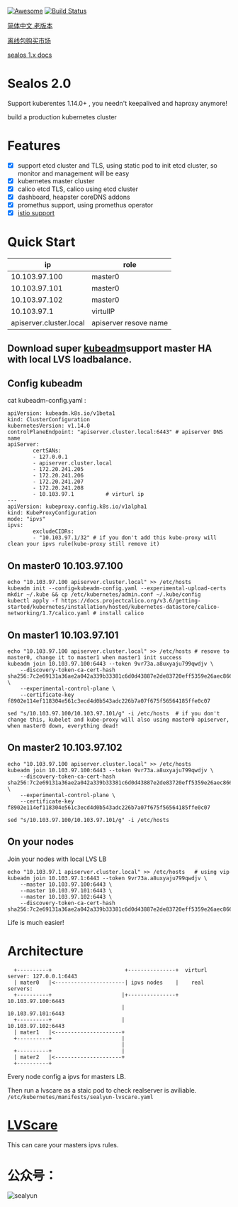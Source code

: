 [![Awesome](https://cdn.rawgit.com/sindresorhus/awesome/d7305f38d29fed78fa85652e3a63e154dd8e8829/media/badge.svg)](https://github.com/fanux/sealos)
[![Build Status](https://cloud.drone.io/api/badges/fanux/sealos/status.svg)](https://cloud.drone.io/fanux/sealos)

[简体中文,老版本](https://sealyun.com/post/sealos/)

[离线包购买市场](http://store.lameleg.com/)

[sealos 1.x docs](https://github.com/fanux/sealos/tree/v1.14.0)

# Sealos 2.0
Support kuberentes 1.14.0+ , you needn't keepalived and haproxy anymore!

build a production kubernetes cluster

# Features
- [x] support etcd cluster and TLS, using static pod to init etcd cluster, so monitor and management will be easy
- [x] kubernetes master cluster
- [x] calico etcd TLS, calico using etcd cluster
- [x] dashboard, heapster coreDNS addons
- [x] promethus support, using promethus operator
- [x] [istio support](https://sealyun.com/pro/istio/)

# Quick Start
|ip | role|
| --- | --- |
| 10.103.97.100 | master0|
| 10.103.97.101 | master0|
| 10.103.97.102 | master0|
| 10.103.97.1 | virtulIP|
| apiserver.cluster.local | apiserver resove name|


## Download super [kubeadm](https://github.com/fanux/kube/releases/tag/v0.0.30-kubeadm-lvscare)support master HA with local LVS loadbalance.

## Config kubeadm
cat kubeadm-config.yaml :
```
apiVersion: kubeadm.k8s.io/v1beta1
kind: ClusterConfiguration
kubernetesVersion: v1.14.0
controlPlaneEndpoint: "apiserver.cluster.local:6443" # apiserver DNS name
apiServer:
        certSANs:
        - 127.0.0.1
        - apiserver.cluster.local
        - 172.20.241.205
        - 172.20.241.206
        - 172.20.241.207
        - 172.20.241.208
        - 10.103.97.1          # virturl ip
---
apiVersion: kubeproxy.config.k8s.io/v1alpha1
kind: KubeProxyConfiguration
mode: "ipvs"
ipvs:
        excludeCIDRs: 
        - "10.103.97.1/32" # if you don't add this kube-proxy will clean your ipvs rule(kube-proxy still remove it)
```
## On master0 10.103.97.100
```
echo "10.103.97.100 apiserver.cluster.local" >> /etc/hosts
kubeadm init --config=kubeadm-config.yaml --experimental-upload-certs  
mkdir ~/.kube && cp /etc/kubernetes/admin.conf ~/.kube/config
kubectl apply -f https://docs.projectcalico.org/v3.6/getting-started/kubernetes/installation/hosted/kubernetes-datastore/calico-networking/1.7/calico.yaml # install calico
```

## On master1 10.103.97.101
```
echo "10.103.97.100 apiserver.cluster.local" >> /etc/hosts # resove to master0, change it to master1 when master1 init success
kubeadm join 10.103.97.100:6443 --token 9vr73a.a8uxyaju799qwdjv \
    --discovery-token-ca-cert-hash sha256:7c2e69131a36ae2a042a339b33381c6d0d43887e2de83720eff5359e26aec866 \
    --experimental-control-plane \
    --certificate-key f8902e114ef118304e561c3ecd4d0b543adc226b7a07f675f56564185ffe0c07 

sed "s/10.103.97.100/10.103.97.101/g" -i /etc/hosts  # if you don't change this, kubelet and kube-proxy will also using master0 apiserver, when master0 down, everything dead!
```

## On master2 10.103.97.102
```
echo "10.103.97.100 apiserver.cluster.local" >> /etc/hosts
kubeadm join 10.103.97.100:6443 --token 9vr73a.a8uxyaju799qwdjv \
    --discovery-token-ca-cert-hash sha256:7c2e69131a36ae2a042a339b33381c6d0d43887e2de83720eff5359e26aec866 \
    --experimental-control-plane \
    --certificate-key f8902e114ef118304e561c3ecd4d0b543adc226b7a07f675f56564185ffe0c07  

sed "s/10.103.97.100/10.103.97.101/g" -i /etc/hosts
```

## On your nodes
Join your nodes with local LVS LB 
```
echo "10.103.97.1 apiserver.cluster.local" >> /etc/hosts   # using vip
kubeadm join 10.103.97.1:6443 --token 9vr73a.a8uxyaju799qwdjv \
    --master 10.103.97.100:6443 \
    --master 10.103.97.101:6443 \
    --master 10.103.97.102:6443 \
    --discovery-token-ca-cert-hash sha256:7c2e69131a36ae2a042a339b33381c6d0d43887e2de83720eff5359e26aec866
```
Life is much easier!   

# Architecture
```
  +----------+                       +---------------+  virturl server: 127.0.0.1:6443
  | mater0   |<----------------------| ipvs nodes    |    real servers:
  +----------+                      |+---------------+            10.103.97.100:6443
                                    |                             10.103.97.101:6443
  +----------+                      |                             10.103.97.102:6443
  | mater1   |<---------------------+
  +----------+                      |
                                    |
  +----------+                      |
  | mater2   |<---------------------+
  +----------+
```

Every node config a ipvs for masters LB.

Then run a lvscare as a staic pod to check realserver is aviliable. `/etc/kubernetes/manifests/sealyun-lvscare.yaml`

# [LVScare](https://github.com/fanux/LVScare)
This can care your masters ipvs rules.

# 公众号：
![sealyun](https://sealyun.com/kubernetes-qrcode.jpg)

